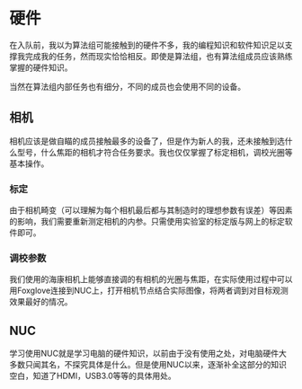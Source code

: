 # 硬件
在入队前，我以为算法组可能接触到的硬件不多，我的编程知识和软件知识足以支撑我完成我的任务，然而现实恰恰相反。即使是算法组，也有算法组成员应该熟练掌握的硬件知识。

当然在算法组内部任务也有细分，不同的成员也会使用不同的设备。
## 相机
相机应该是做自瞄的成员接触最多的设备了，但是作为新人的我，还未接触到选什么型号，什么焦距的相机才符合任务要求。我也仅仅掌握了标定相机，调校光圈等基本操作。

###   标定
由于相机畸变（可以理解为每个相机最后都与其制造时的理想参数有误差）等因素的影响，我们需要重新测定相机的内参。只需使用实验室的标定版与网上的标定软件即可。

### 调校参数
我们使用的海康相机上能够直接调的有相机的光圈与焦距，在实际使用过程中可以用Foxglove连接到NUC上，打开相机节点结合实际图像，将两者调到对目标观测效果最好的情况。

## NUC
学习使用NUC就是学习电脑的硬件知识，以前由于没有使用之处，对电脑硬件大多数只闻其名，不探究具体是什么。但是使用NUC以来，逐渐补全这部分的知识空白，知道了HDMI，USB3.0等等的具体用处。